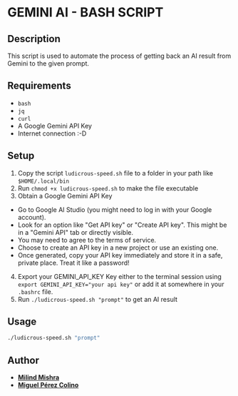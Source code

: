 # GEMINI AI - BASH SCRIPT

## Description

This script is used to automate the process of getting back an AI result from Gemini to the given prompt.

## Requirements
 * `bash`
 * `jq`
 * `curl`
 * A Google Gemini API Key
 * Internet connection :-D

## Setup

1. Copy the script `ludicrous-speed.sh` file to a folder in your path like `$HOME/.local/bin`
2. Run `chmod +x ludicrous-speed.sh` to make the file executable
3. Obtain a Google Gemini API Key
 * Go to Google AI Studio (you might need to log in with your Google account).
 * Look for an option like "Get API key" or "Create API key". This might be in a "Gemini API" tab or directly visible.
 * You may need to agree to the terms of service.
 * Choose to create an API key in a new project or use an existing one.
 * Once generated, copy your API key immediately and store it in a safe, private place. Treat it like a password!
4. Export your GEMINI_API_KEY Key either to the terminal session using `export GEMINI_API_KEY="your api key"` or add it at somewhere in your `.bashrc` file.
4. Run `./ludicrous-speed.sh "prompt"` to get an AI result


## Usage

```bash
./ludicrous-speed.sh "prompt"
```


## Author

- [**Milind Mishra**](https://x.com/milindstwt)
- [**Miguel Pérez Colino**](https://x.com/mmmmmmpc)
